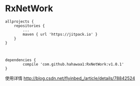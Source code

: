 # RxNetWork


	allprojects {
		repositories {
			...
			maven { url 'https://jitpack.io' }
		}
	}
  
  

	dependencies {
	        compile 'com.github.hahawaa1:RxNetWork:v1.0.1'
	}

使用详情 http://blog.csdn.net/flyinbed_/article/details/78842524